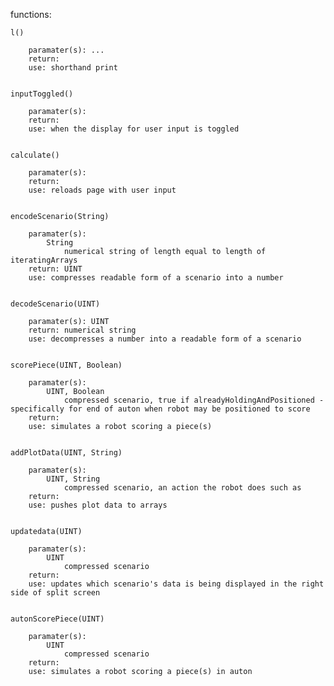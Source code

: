functions:


    l()
        
        paramater(s): ...
        return:
        use: shorthand print

    
    inputToggled()
    
        paramater(s):
        return:
        use: when the display for user input is toggled


    calculate()
    
        paramater(s):
        return:
        use: reloads page with user input

    
    encodeScenario(String)
        
        paramater(s):
            String
                numerical string of length equal to length of iteratingArrays
        return: UINT
        use: compresses readable form of a scenario into a number


    decodeScenario(UINT)
        
        paramater(s): UINT 
        return: numerical string
        use: decompresses a number into a readable form of a scenario


    scorePiece(UINT, Boolean)
        
        paramater(s):
            UINT, Boolean
                compressed scenario, true if alreadyHoldingAndPositioned - specifically for end of auton when robot may be positioned to score
        return:
        use: simulates a robot scoring a piece(s)
    
    
    addPlotData(UINT, String)
        
        paramater(s):
            UINT, String
                compressed scenario, an action the robot does such as 
        return: 
        use: pushes plot data to arrays
    

    updatedata(UINT)
        
        paramater(s):
            UINT
                compressed scenario
        return: 
        use: updates which scenario's data is being displayed in the right side of split screen
        
    
    autonScorePiece(UINT)

        paramater(s):
            UINT
                compressed scenario
        return: 
        use: simulates a robot scoring a piece(s) in auton
            
